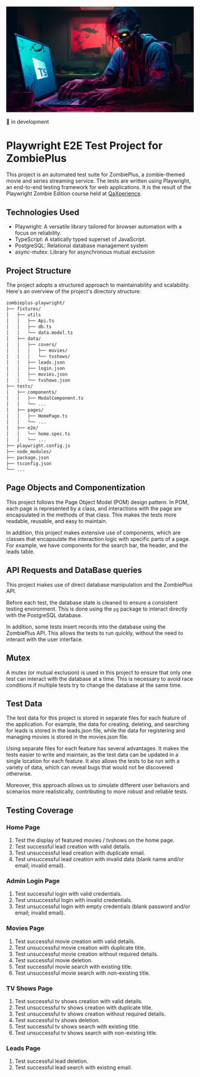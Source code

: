 ![poster](https://raw.githubusercontent.com/qaxperience/thumbnails/main/playwright-zombie.png)

:construction_worker: in development

# Playwright E2E Test Project for ZombiePlus 
	
This project is an automated test suite for ZombiePlus, a zombie-themed movie and series streaming service. The tests are written using Playwright, an end-to-end testing framework for web applications.
It is the result of the Playwright Zombie Edition course held at [QaXperience](https://qaxperience.com).

## Technologies Used
- Playwright: A versatile library tailored for browser automation with a focus on reliability.
- TypeScript: A statically typed superset of JavaScript.
- PostgreSQL: Relational database management system
- async-mutex: Library for asynchronous mutual exclusion

## Project Structure
The project adopts a structured approach to maintainability and scalability. Here's an overview of the project's directory structure:

```
zombieplus-playwright/
├── fixtures/
│   ├── utils
│   │   ├── Api.ts
│   │   ├── db.ts
│   │   └── data.model.ts
│   ├── data/
│   │   ├── covers/
│   │   │   ├── movies/
│   │   │   └── tvshows/
│   │   ├── leads.json
│   │   ├── login.json
│   │   ├── movies.json
│   │   └── tvshows.json
├── tests/
│   ├── components/
│   │   ├── ModalComponent.ts
│   │   └── ...
│   ├── pages/
│   │   ├── HomePage.ts
│   │   └── ...
│   ├── e2e/
│   │   └── home.spec.ts
│   │   └── ... 
├── playwright.config.js
├── node_modules/
├── package.json
├── tsconfig.json
└── ...
```

## Page Objects and Componentization
This project follows the Page Object Model (POM) design pattern. In POM, each page is represented by a class, and interactions with the page are encapsulated in the methods of that class. This makes the tests more readable, reusable, and easy to maintain.

In addition, this project makes extensive use of components, which are classes that encapsulate the interaction logic with specific parts of a page. For example, we have components for the search bar, the header, and the leads table.

## API Requests and DataBase queries
This project makes use of direct database manipulation and the ZombiePlus API.

Before each test, the database state is cleaned to ensure a consistent testing environment. This is done using the `pg` package to interact directly with the PostgreSQL database.

In addition, some tests insert records into the database using the ZombiePlus API. This allows the tests to run quickly, without the need to interact with the user interface.

## Mutex
A mutex (or mutual exclusion) is used in this project to ensure that only one test can interact with the database at a time. This is necessary to avoid race conditions if multiple tests try to change the database at the same time.

## Test Data

The test data for this project is stored in separate files for each feature of the application. For example, the data for creating, deleting, and searching for leads is stored in the leads.json file, while the data for registering and managing movies is stored in the movies.json file.

Using separate files for each feature has several advantages. It makes the tests easier to write and maintain, as the test data can be updated in a single location for each feature. It also allows the tests to be run with a variety of data, which can reveal bugs that would not be discovered otherwise.

Moreover, this approach allows us to simulate different user behaviors and scenarios more realistically, contributing to more robust and reliable tests.

## Testing Coverage

### Home Page
1. Test the display of featured movies / tvshows on the home page.
1. Test successful lead creation with valid details.
1. Test unsuccessful lead creation with duplicate email.
1. Test unsuccessful lead creation with invalid data (blank name and/or email; invalid email).

### Admin Login Page

1. Test successful login with valid credentials.
1. Test unsuccessful login with invalid credentials.
1. Test unsuccessful login with empty credentials (blank password and/or email; invalid email).

### Movies Page
1. Test successful movie creation with valid details.
1. Test unsuccessful movie creation with duplicate title.
1. Test unsuccessful movie creation without required details.
1. Test successful movie deletion.
1. Test successful movie search with existing title.
1. Test unsuccessful movie search with non-existing title.

### TV Shows Page
1. Test successful tv shows creation with valid details.
1. Test unsuccessful tv shows creation with duplicate title.
1. Test unsuccessful tv shows creation without required details.
1. Test successful tv shows deletion.
1. Test successful tv shows search with existing title.
1. Test unsuccessful tv shows search with non-existing title.

### Leads Page

1. Test successful lead deletion.
1. Test successful lead search with existing email.
